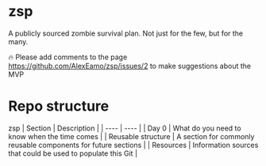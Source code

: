# zsp
A publicly sourced zombie survival plan. Not just for the few, but for the many.

🔥 Please add comments to the page https://github.com/AlexEamo/zsp/issues/2 to make suggestions about the MVP

# Repo structure #
zsp
| Section | Description |
| ---- | ---- |
| Day 0 | What do you need to know when the time comes |
| Reusable structure | A section for commonly reusable components for future sections |
| Resources | Information sources that could be used to populate this Git |
